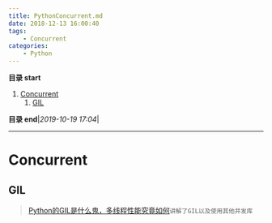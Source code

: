 ```yaml
---
title: PythonConcurrent.md
date: 2018-12-13 16:00:40
tags: 
    - Concurrent
categories: 
    - Python
---
```


**目录 start**
 
1. [Concurrent](#concurrent)
    1. [GIL](#gil)

**目录 end**|_2019-10-19 17:04_|
****************************************
# Concurrent

## GIL 
> [Python的GIL是什么鬼，多线程性能究竟如何](http://cenalulu.github.io/python/gil-in-python/)`讲解了GIL以及使用其他并发库`


